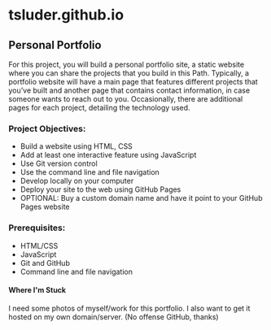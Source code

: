 # tsluder.github.io

## Personal Portfolio
For this project, you will build a personal portfolio site, a static website where you can share the projects that you build in this Path. Typically, a portfolio website will have a main page that features different projects that you’ve built and another page that contains contact information, in case someone wants to reach out to you. Occasionally, there are additional pages for each project, detailing the technology used.

### Project Objectives:
+ Build a website using HTML, CSS
+ Add at least one interactive feature using JavaScript
+ Use Git version control
+ Use the command line and file navigation
+ Develop locally on your computer
+ Deploy your site to the web using GitHub Pages
+ OPTIONAL: Buy a custom domain name and have it point to your GitHub Pages website


### Prerequisites:
+ HTML/CSS
+ JavaScript
+ Git and GitHub
+ Command line and file navigation

#### Where I'm Stuck
I need some photos of myself/work for this portfolio. I also want to get it hosted on my own domain/server. (No offense GitHub, thanks)
